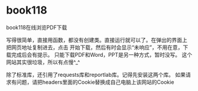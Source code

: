 # book118
book118在线浏览PDF下载

写得很简单，直接用函数，都没有创建类。直接运行就可以了。在弹出的界面上
把网页地址复制进去，点击 开始下载，然后有时会显示“未响应”，不用在意，下载完成后会有提示。
只能下载PDF和Word，PPT是另一种方式，暂时没写。
这个网站其实很垃圾，所以有点慢^_^

除了标准库，还引用了requests库和reportlab库。记得先安装这两个库。
如果请求有问题，请把headers里面的Cookie替换成自己电脑上该网站的Cookie
